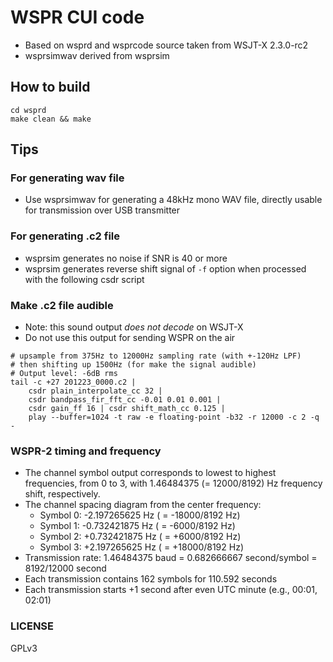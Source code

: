 # WSPR CUI code

* Based on wsprd and wsprcode source taken from WSJT-X 2.3.0-rc2
* wsprsimwav derived from wsprsim

## How to build

```
cd wsprd
make clean && make
```

## Tips

### For generating wav file

* Use wsprsimwav for generating a 48kHz mono WAV file, directly usable for transmission over USB transmitter

### For generating .c2 file

* wsprsim generates no noise if SNR is 40 or more
* wsprsim generates reverse shift signal of `-f` option when processed with the following csdr script

### Make .c2 file audible

* Note: this sound output *does not decode* on WSJT-X
* Do not use this output for sending WSPR on the air

```
# upsample from 375Hz to 12000Hz sampling rate (with +-120Hz LPF)
# then shifting up 1500Hz (for make the signal audible)
# Output level: -6dB rms 
tail -c +27 201223_0000.c2 | 
    csdr plain_interpolate_cc 32 | 
    csdr bandpass_fir_fft_cc -0.01 0.01 0.001 | 
    csdr gain_ff 16 | csdr shift_math_cc 0.125 | 
    play --buffer=1024 -t raw -e floating-point -b32 -r 12000 -c 2 -q -
```

### WSPR-2 timing and frequency

* The channel symbol output corresponds to lowest to highest frequencies, from 0 to 3, with 1.46484375 (= 12000/8192) Hz frequency shift, respectively.
* The channel spacing diagram from the center frequency:
  - Symbol 0: -2.197265625 Hz ( = -18000/8192 Hz)
  - Symbol 1: -0.732421875 Hz ( = -6000/8192 Hz)
  - Symbol 2: +0.732421875 Hz ( = +6000/8192 Hz)
  - Symbol 3: +2.197265625 Hz ( = +18000/8192 Hz)
* Transmission rate: 1.46484375 baud = 0.682666667 second/symbol = 8192/12000 second
* Each transmission contains 162 symbols for 110.592 seconds
* Each transmission starts +1 second after even UTC minute (e.g., 00:01, 02:01)

### LICENSE

GPLv3
